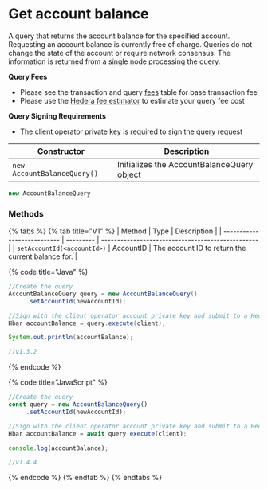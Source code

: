 # Get account balance

A query that returns the account balance for the specified account. Requesting an account balance is currently free of charge. Queries do not change the state of the account or require network consensus. The information is returned from a single node processing the query.

**Query Fees**

* Please see the transaction and query [fees](../../../../../mainnet/fees/#transaction-and-query-fees) table for base transaction fee
* Please use the [Hedera fee estimator](https://hedera.com/fees) to estimate your query fee cost

**Query Signing Requirements**

* The client operator private key is required to sign the query request

| Constructor                 | Description                                |
| --------------------------- | ------------------------------------------ |
| `new AccountBalanceQuery()` | Initializes the AccountBalanceQuery object |

```java
new AccountBalanceQuery
```

### Methods

{% tabs %}
{% tab title="V1" %}
| Method                      | Type      | Description                                       |
| --------------------------- | --------- | ------------------------------------------------- |
| `setAccountId(<accountId>)` | AccountID | The account ID to return the current balance for. |

{% code title="Java" %}
```java
//Create the query
AccountBalanceQuery query = new AccountBalanceQuery()
     .setAccountId(newAccountId);

//Sign with the client operator account private key and submit to a Hedera network
Hbar accountBalance = query.execute(client);

System.out.println(accountBalance);

//v1.3.2
```
{% endcode %}

{% code title="JavaScript" %}
```javascript
//Create the query
const query = new AccountBalanceQuery()
     .setAccountId(newAccountId);

//Sign with the client operator account private key and submit to a Hedera network
Hbar accountBalance = await query.execute(client);

console.log(accountBalance);

//v1.4.4
```
{% endcode %}
{% endtab %}
{% endtabs %}
